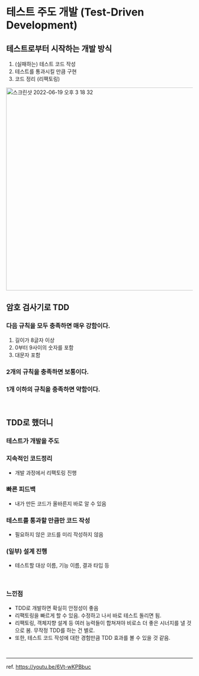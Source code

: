 # 테스트 주도 개발 (Test-Driven Development)
## 테스트로부터 시작하는 개발 방식
1. (실패하는) 테스트 코드 작성
2. 테스트를 통과시킬 만큼 구현
3. 코드 정리 (리팩토링)

<img width="546" alt="스크린샷 2022-06-19 오후 3 18 32" src="https://user-images.githubusercontent.com/54282927/174468470-3588f3e7-7318-4a2b-b502-5569817b9b2f.png">

<br>

## 암호 검사기로 TDD
### 다음 규칙을 모두 충족하면 매우 강함이다.
1. 길이가 8글자 이상
2. 0부터 9사이의 숫자를 포함
3. 대문자 포함

### 2개의 규칙을 충족하면 보통이다.
### 1개 이하의 규칙을 충족하면 약함이다.
 
 
<br>

## TDD로 했더니
### 테스트가 개발을 주도
### 지속적인 코드정리
- 개발 과정에서 리팩토링 진행 
### 빠른 피드백
- 내가 만든 코드가 올바른지 바로 알 수 있음
### 테스트를 통과할 만큼만 코드 작성
- 필요하지 않은 코드를 미리 작성하지 않음 
### (일부) 설계 진행 
- 테스트할 대상 이름, 기능 이름, 결과 타입 등 

<br>

### 느낀점
- TDD로 개발하면 확실히 안정성이 좋음
- 리팩토링을 빠르게 할 수 있음. 수정하고 나서 바로 테스트 돌리면 됨. 
- 리팩토링, 객체지향 설계 등 여러 능력들이 합쳐져야 비로소 더 좋은 시너지를 낼 것으로 봄. 무작정 TDD를 하는 건 별로.
- 또한, 테스트 코드 작성에 대한 경험만큼 TDD 효과를 볼 수 있을 것 같음.


 <br>
 
 ---
 ref. https://youtu.be/6Vt-wKPBbuc
